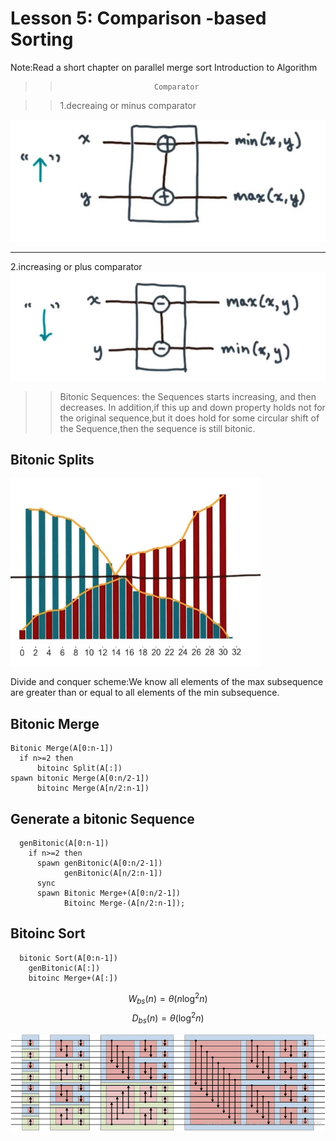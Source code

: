 # Lesson 5: Comparison -based Sorting

Note:Read a short chapter on parallel merge sort
    Introduction to Algorithm

>>                          Comparator

>> 1.decreaing or minus comparator

<img alt="Lesson5-10.jpg" src="Lesson5.assets/Lesson5-10.jpg" width="" height="" >

-------------
2.increasing or plus comparator
<img alt="Lesson5-11.jpg" src="Lesson5.assets/Lesson5-11.jpg" width="" height="" >

>> Bitonic Sequences: the Sequences starts increasing, and then decreases. In addition,if this up and down property holds not for the original sequence,but it does hold for some circular shift of the Sequence,then the sequence is still bitonic.

## Bitonic Splits

<img alt="Lesson5-12.jpg" src="Lesson5.assets/Lesson5-12.jpg" width="400" height="300" >

Divide and conquer scheme:We know all elements of the max subsequence are greater than or equal to all elements of the min subsequence.

## Bitonic Merge
```
Bitonic Merge(A[0:n-1])
  if n>=2 then
      bitoinc Split(A[:])
spawn bitonic Merge(A[0:n/2-1])
      bitoinc Merge(A[n/2:n-1])

```
## Generate a bitonic Sequence
```
  genBitonic(A[0:n-1])
    if n>=2 then
      spawn genBitonic(A[0:n/2-1])
            genBitonic(A[n/2:n-1])
      sync
      spawn Bitonic Merge+(A[0:n/2-1])
            Bitoinc Merge-(A[n/2:n-1]);
```

## Bitoinc Sort
```
  bitonic Sort(A[0:n-1])
    genBitonic(A[:])
    bitoinc Merge+(A[:])
```

$$ W_{bs}(n) = \theta(n\log^{2}n)$$
$$ D_{bs}(n) = \theta(\log^{2}n) $$

<img alt="Lesson5-13.png" src="Lesson5.assets/Lesson5-13.png" width="" height="" >
